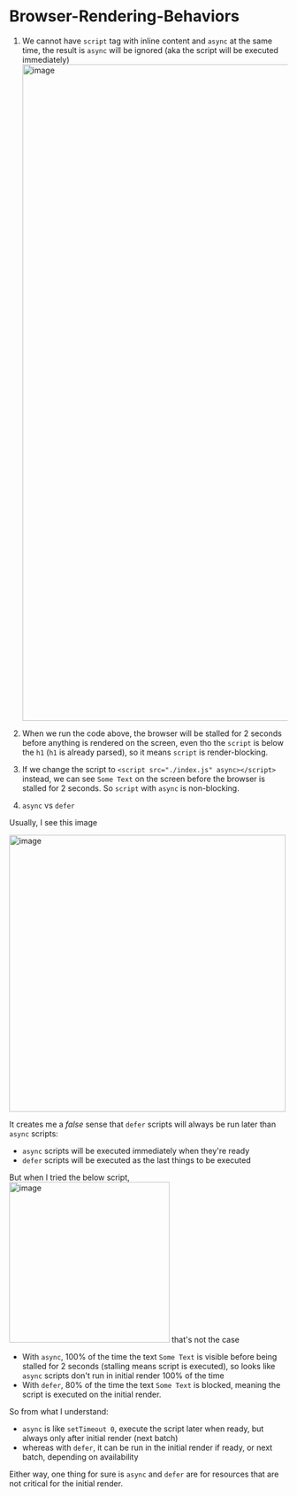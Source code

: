 # Browser-Rendering-Behaviors

1. We cannot have `script` tag with inline content and `async` at the same time, the result is `async` will be ignored (aka the script will be executed immediately)
   <img width="1186" alt="image" src="https://github.com/loia5tqd001/Browser-Rendering-Behaviors/assets/31364664/20fb58ea-cb78-4b62-a705-6490a66bb61d">

2. When we run the code above, the browser will be stalled for 2 seconds before anything is rendered on the screen, even tho the `script` is below the `h1` (`h1` is already parsed), so it means `script` is render-blocking.

3. If we change the script to `<script src="./index.js" async></script>` instead, we can see `Some Text` on the screen before the browser is stalled for 2 seconds. So `script` with `async` is non-blocking.

4. `async` vs `defer`

Usually, I see this image

<img width="500" alt="image" src="https://github.com/loia5tqd001/Browser-Rendering-Behaviors/assets/31364664/de4ea8c6-b921-41c2-85e6-250df4fa870f">

It creates me a _false_ sense that `defer` scripts will always be run later than `async` scripts:

- `async` scripts will be executed immediately when they're ready
- `defer` scripts will be executed as the last things to be executed

But when I tried the below script, <img width="290" alt="image" src="https://github.com/loia5tqd001/Browser-Rendering-Behaviors/assets/31364664/5750ab67-df65-4456-aa3f-c901f65c7550">
that's not the case

- With `async`, 100% of the time the text `Some Text` is visible before being stalled for 2 seconds (stalling means script is executed), so looks like `async` scripts don't run in initial render 100% of the time
- With `defer`, 80% of the time the text `Some Text` is blocked, meaning the script is executed on the initial render.

So from what I understand:

- `async` is like `setTimeout 0`, execute the script later when ready, but always only after initial render (next batch)
- whereas with `defer`, it can be run in the initial render if ready, or next batch, depending on availability

Either way, one thing for sure is `async` and `defer` are for resources that are not critical for the initial render.

